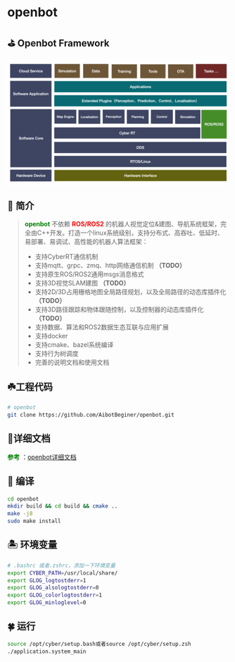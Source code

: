 # openbot

## :golf: Openbot Framework

![openbot_framework](./images/openbot_framework.jpeg)

## :seedling:  简介

> **<font color='green'>openbot</font>** 不依赖 **<font color='red'>ROS/ROS2</font>** 的机器人视觉定位&建图、导航系统框架，完全由C++开发。打造一个linux系统级别，支持分布式、高吞吐、低延时、易部署、易调试、高性能的机器人算法框架：
>
> * 支持CyberRT通信机制
> * 支持mqtt、grpc、zmq、http网络通信机制 **（TODO）**
> * 支持原生ROS/ROS2通用msgs消息格式
> * 支持3D视觉SLAM建图 **（TODO）**
> * 支持2D/3D占用栅格地图全局路径规划，以及全局路径的动态库插件化 **（TODO）**
> * 支持3D路径跟踪和物体跟随控制，以及控制器的动态库插件化 **（TODO）**
> * 支持数据、算法和ROS2数据生态互联与应用扩展
> * 支持docker 
> * 支持cmake、bazel系统编译
> * 支持行为树调度 
> * 完善的说明文档和使用文档 

## :shamrock:工程代码

```bash
# openbot
git clone https://github.com/AibotBeginer/openbot.git
```

## :tanabata_tree:详细文档

**<font color='green'>参考</font>** ：[openbot详细文档](https://openbot-doc.readthedocs.io/en/latest/)

##  :cactus: 编译

```bash
cd openbot
mkdir build && cd build && cmake ..
make -j8
sudo make install
```

##  :desert_island: 环境变量

```bash
# .bashrc 或者.zshrc，添加一下环境变量
export CYBER_PATH=/usr/local/share/
export GLOG_logtostderr=1
export GLOG_alsologtostderr=0
export GLOG_colorlogtostderr=1
export GLOG_minloglevel=0
```

## :four_leaf_clover: 运行

```bash
source /opt/cyber/setup.bash或者source /opt/cyber/setup.zsh
./application.system_main
```

